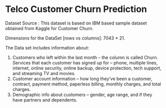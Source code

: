 # Telco Customer Churn Prediction

Dataset Source : This dataset is based on IBM based sample dataset obtained from Kaggle for Customer Churn.

Dimensions for the DataSet [rows vs columns]: 7043 * 21.

The Data set includes information about:

1.	Customers who left within the last month – the column is called Churn.
Services that each customer has signed up for – phone, multiple lines, internet, online security, online backup, device protection, tech support, and streaming TV and movies.
2.	Customer account information – how long they’ve been a customer, contract, payment method, paperless billing, monthly charges, and total charges.
3.	Demographic info about customers – gender, age range, and if they have partners and dependents.
